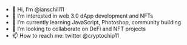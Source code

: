 - 👋 Hi, I’m @ianschill11
- 👀 I’m interested in web 3.0 dApp development and NFTs
- 🌱 I’m currently learning JavaScript, Photoshop, community building
- 💞️ I’m looking to collaborate on DeFi and NFT projects
- 📫 How to reach me: twitter @cryptochip11
<!---
ianschill11/ianschill11 is a ✨ special ✨ repository because its `README.md` (this file) appears on your GitHub profile.
You can click the Preview link to take a look at your changes.
--->
